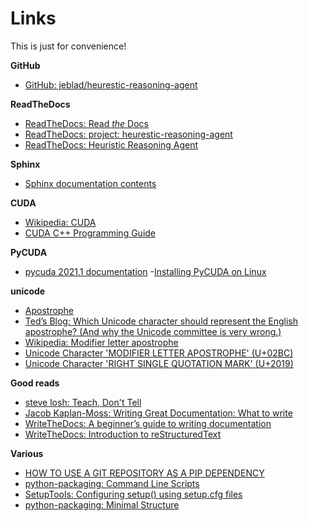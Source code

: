 # Links

This is just for convenience!

**GitHub**

- [GitHub: jeblad/heurestic-reasoning-agent](https://github.com/jeblad/heurestic-reasoning-agent/)

**ReadTheDocs**

- [ReadTheDocs: Read *the* Docs](https://docs.readthedocs.io/en/stable/)
- [ReadTheDocs: project: heurestic-reasoning-agent](https://readthedocs.org/projects/heurestic-reasoning-agent/)
- [ReadTheDocs: Heuristic Reasoning Agent](https://heurestic-reasoning-agent.readthedocs.io/en/latest/topics/basic-use.html)

**Sphinx**

- [Sphinx documentation contents](https://www.sphinx-doc.org/en/1.4.9/contents.html)

**CUDA**

- [Wikipedia: CUDA](https://en.wikipedia.org/wiki/CUDA)
- [CUDA C++ Programming Guide](https://docs.nvidia.com/cuda/cuda-c-programming-guide/index.html)

**PyCUDA**

- [pycuda 2021.1 documentation](https://documen.tician.de/pycuda/)
-[Installing PyCUDA on Linux](https://wiki.tiker.net/PyCuda/Installation/Linux/)

**unicode**

- [Apostrophe](https://www.suu.edu/writingcenter/undergraduate/pdf/tip-sheets/apostrophe.pdf)
- [Tedʼs Blog: Which Unicode character should represent the English apostrophe? (And why the Unicode committee is very wrong.)](https://tedclancy.wordpress.com/2015/06/03/which-unicode-character-should-represent-the-english-apostrophe-and-why-the-unicode-committee-is-very-wrong/)
- [Wikipedia: Modifier letter apostrophe](https://en.wikipedia.org/wiki/Modifier_letter_apostrophe)
- [Unicode Character 'MODIFIER LETTER APOSTROPHE' (U+02BC)](https://www.fileformat.info/info/unicode/char/2bc/index.htm)
- [Unicode Character 'RIGHT SINGLE QUOTATION MARK' (U+2019)](https://www.fileformat.info/info/unicode/char/2019/index.htm)

**Good reads**

- [steve losh: Teach, Don't Tell](https://stevelosh.com/blog/2013/09/teach-dont-tell/)
- [Jacob Kaplan-Moss: Writing Great Documentation: What to write](https://jacobian.org/2009/nov/10/what-to-write/)
- [WriteTheDocs: A beginner’s guide to writing documentation](https://www.writethedocs.org/guide/writing/beginners-guide-to-docs/)
- [WriteTheDocs: Introduction to reStructuredText](https://www.writethedocs.org/guide/writing/reStructuredText/)

**Various**

- [HOW TO USE A GIT REPOSITORY AS A PIP DEPENDENCY](https://matiascodesal.com/blog/how-use-git-repository-pip-dependency/)
- [python-packaging: Command Line Scripts](https://python-packaging.readthedocs.io/en/latest/command-line-scripts.html#the-console-scripts-entry-point)
- [SetupTools: Configuring setup() using setup.cfg files](https://setuptools.pypa.io/en/latest/userguide/declarative_config.html)
- [python-packaging: Minimal Structure](https://python-packaging.readthedocs.io/en/latest/minimal.html)